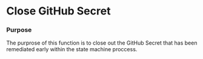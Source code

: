 # Close GitHub Secret 

### Purpose

The purprose of this function is to close out the GitHub Secret that has been remediated early within the state machine proccess. 